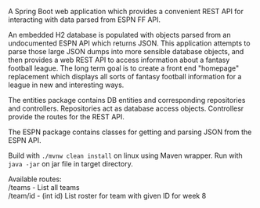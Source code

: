 A Spring Boot web application which provides a convenient REST API for interacting with data parsed from ESPN FF API.

An embedded H2 database is populated with objects parsed from an undocumented ESPN API which returns JSON. This application attempts to parse those large JSON dumps into more sensible database objects, and then provides a web REST API to access information about a fantasy football league. The long term goal is to create a front end "homepage" replacement which displays all sorts of fantasy football information for a league in new and interesting ways.

The entities package contains DB entities and corresponding repositories and controllers. Repositories act as database access objects. Controllesr provide the routes for the REST API. 

The ESPN package contains classes for getting and parsing JSON from the ESPN API.

Build with `./mvnw clean install` on linux using Maven wrapper. Run with `java -jar` on jar file in target directory.

Available routes: <br>
/teams - List all teams <br>
/team/id -  (int id) List roster for team with given ID for week 8
